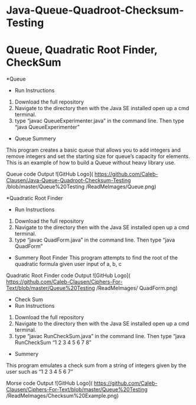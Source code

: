 # Java-Queue-Quadroot-Checksum-Testing

# Queue, Quadratic Root Finder, CheckSum

*Queue 
*  Run Instructions
1. Download the full repository 
2. Navigate to the directory then with the Java SE installed open up a cmd terminal.
3. type “javac QueueExperimenter.java” in the command line. Then type “java QueueExperimenter”

* Queue Summery

This program creates a basic queue that allows you to add integers and remove integers and set the starting size for queue’s capacity for elements. This is an example of how to build a Queue without heavy library use. 

Queue code Output
![GitHub Logo]( https://github.com/Caleb-Clausen/Java-Queue-Quadroot-Checksum-Testing /blob/master/Queue%20Testing /ReadMeImages/Queue.png)


*Quadratic Root Finder
*  Run Instructions
1. Download the full repository 
2. Navigate to the directory then with the Java SE installed open up a cmd terminal.
3. type “javac QuadForm.java” in the command line. Then type “java QuadForm”

* Summery Root Finder
This program attempts to find the root of the quadratic formula given user input of a, b, c

Quadratic Root Finder code Output
![GitHub Logo]( https://github.com/Caleb-Clausen/Ciphers-For-Text/blob/master/Queue%20Testing /ReadMeImages/ QuadForm.png)



* Check Sum
*  Run Instructions
1. Download the full repository 
2. Navigate to the directory then with the Java SE installed open up a cmd terminal.
3. type “javac RunCheckSum.java” in the command line. Then type “java RunCheckSum “1 2 3 4 5 6 7 8” 

* Summery

This program emulates a check sum from a string of integers given by the user such as “1 2 3 4 5 6 7”

Morse code Output
![GitHub Logo]( https://github.com/Caleb-Clausen/Ciphers-For-Text/blob/master/Queue%20Testing /ReadMeImages/Checksum%20Example.png)

